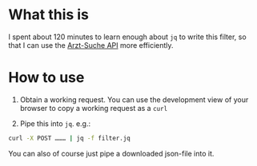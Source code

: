 # What this is

I spent about 120 minutes to learn enough about `jq` to write this filter,
so that I can use the [Arzt-Suche API](https://arztsuche.116117.de/) more efficiently.

# How to use

1. Obtain a working request.
You can use the development view of your browser to copy a working request as a `curl`

2. Pipe this into `jq`. e.g.:
```bash
curl -X POST ……… | jq -f filter.jq
```

You can also of course just pipe a downloaded json-file into it.
